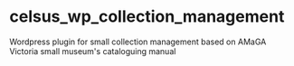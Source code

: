 # celsus_wp_collection_management
Wordpress plugin for small collection management based on AMaGA Victoria small museum's cataloguing manual
